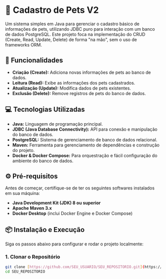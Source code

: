 # 🐾 Cadastro de Pets V2

Um sistema simples em Java para gerenciar o cadastro básico de informações de pets, utilizando JDBC puro para interação com um banco de dados PostgreSQL. Este projeto foca na implementação do CRUD (Create, Read, Update, Delete) de forma "na mão", sem o uso de frameworks ORM.

## 🚀 Funcionalidades

* **Criação (Create):** Adiciona novas informações de pets ao banco de dados.
* **Leitura (Read):** Exibe as informações dos pets cadastrados.
* **Atualização (Update):** Modifica dados de pets existentes.
* **Exclusão (Delete):** Remove registros de pets do banco de dados.

## 💻 Tecnologias Utilizadas

* **Java:** Linguagem de programação principal.
* **JDBC (Java Database Connectivity):** API para conexão e manipulação do banco de dados.
* **PostgreSQL:** Sistema de gerenciamento de banco de dados relacional.
* **Maven:** Ferramenta para gerenciamento de dependências e construção do projeto.
* **Docker & Docker Compose:** Para orquestração e fácil configuração do ambiente do banco de dados.

## ⚙️ Pré-requisitos

Antes de começar, certifique-se de ter os seguintes softwares instalados em sua máquina:

* **Java Development Kit (JDK) 8 ou superior**
* **Apache Maven 3.x**
* **Docker Desktop** (inclui Docker Engine e Docker Compose)

## 📦 Instalação e Execução

Siga os passos abaixo para configurar e rodar o projeto localmente:

### 1. Clonar o Repositório

```bash
git clone [https://github.com/SEU_USUARIO/SEU_REPOSITORIO.git](https://github.com/SEU_USUARIO/SEU_REPOSITORIO.git)
cd SEU_REPOSITORIO
